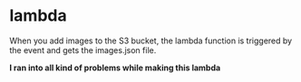 # lambda

When you add images to the S3 bucket, the lambda function is triggered by the event and gets the images.json file.

**I ran into all kind of problems while making this lambda**

